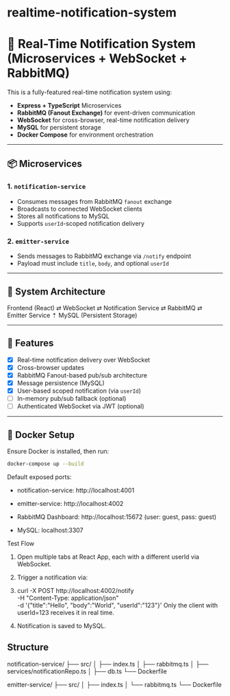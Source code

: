 # realtime-notification-system

# 🔔 Real-Time Notification System (Microservices + WebSocket + RabbitMQ)

This is a fully-featured real-time notification system using:

- **Express + TypeScript** Microservices
- **RabbitMQ (Fanout Exchange)** for event-driven communication
- **WebSocket** for cross-browser, real-time notification delivery
- **MySQL** for persistent storage
- **Docker Compose** for environment orchestration

---

## 📦 Microservices

### 1. `notification-service`
- Consumes messages from RabbitMQ `fanout` exchange
- Broadcasts to connected WebSocket clients
- Stores all notifications to MySQL
- Supports `userId`-scoped notification delivery

### 2. `emitter-service`
- Sends messages to RabbitMQ exchange via `/notify` endpoint
- Payload must include `title`, `body`, and optional `userId`

---

## 🧱 System Architecture

Frontend (React) ⇄ WebSocket ⇄ Notification Service ⇄ RabbitMQ ⇄ Emitter Service
⇡
MySQL (Persistent Storage)


---

## 🧪 Features

- [x] Real-time notification delivery over WebSocket
- [x] Cross-browser updates
- [x] RabbitMQ Fanout-based pub/sub architecture
- [x] Message persistence (MySQL)
- [x] User-based scoped notification (via `userId`)
- [ ] In-memory pub/sub fallback (optional)
- [ ] Authenticated WebSocket via JWT (optional)

---

## 🐳 Docker Setup

Ensure Docker is installed, then run:

```bash
docker-compose up --build
```

Default exposed ports:

   - notification-service: http://localhost:4001

   - emitter-service: http://localhost:4002

   - RabbitMQ Dashboard: http://localhost:15672 (user: guest, pass: guest)

   - MySQL: localhost:3307

Test Flow

 1. Open multiple tabs at React App, each with a different userId via WebSocket.

 2. Trigger a notification via:

 3. curl -X POST http://localhost:4002/notify \
    -H "Content-Type: application/json" \
    -d '{"title":"Hello", "body":"World", "userId":"123"}'
    Only the client with userId=123 receives it in real time.

 4.  Notification is saved to MySQL.

## Structure

 notification-service/
  ├── src/
  │   ├── index.ts
  │   ├── rabbitmq.ts
  │   ├── services/notificationRepo.ts
  │   ├── db.ts
  └── Dockerfile

emitter-service/
  ├── src/
  │   ├── index.ts
  │   └── rabbitmq.ts
  └── Dockerfile


<!-- emitNotification("123", { title: "Hello", body: "User 123 only" });
 -->